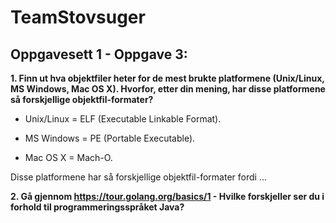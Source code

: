 # TeamStovsuger



Oppgavesett 1 - Oppgave 3:
----------------------------

**1. Finn ut hva  objektfiler heter for de mest brukte platformene (Unix/Linux, MS Windows, Mac OS X). Hvorfor, etter din mening, har disse platformene så forskjellige objektfil-formater?**

  - Unix/Linux = ELF (Executable Linkable Format).

  - MS Windows = PE (Portable Executable). 

  - Mac OS X = Mach-O.

   Disse platformene har så forskjellige objektfil-formater fordi ...


**2. Gå gjennom https://tour.golang.org/basics/1 - Hvilke forskjeller ser du i forhold til programmeringsspråket Java?** 


